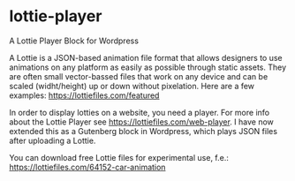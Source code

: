 # lottie-player
A Lottie Player Block for Wordpress

A Lottie is a JSON-based animation file format that allows designers to use animations on any platform as easily as possible through static assets. They are often small vector-bassed files that work on any device and can be scaled (widht/height) up or down without pixelation. Here are a few examples:
https://lottiefiles.com/featured

In order to display lotties on a website, you need a player. For more info about the Lottie Player see https://lottiefiles.com/web-player.
I have now extended this as a Gutenberg block in Wordpress, which plays JSON files after uploading a Lottie.

You can download free Lottie files for experimental use, f.e.: https://lottiefiles.com/64152-car-animation
